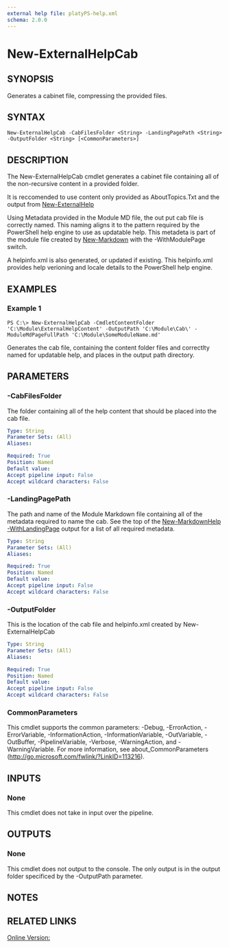 ```yaml
---
external help file: platyPS-help.xml
schema: 2.0.0
---
```


# New-ExternalHelpCab
## SYNOPSIS
Generates a cabinet file, compressing the provided files.

## SYNTAX

```
New-ExternalHelpCab -CabFilesFolder <String> -LandingPagePath <String> -OutputFolder <String> [<CommonParameters>]
```

## DESCRIPTION
The New-ExternalHelpCab cmdlet generates a cabinet file containing all of the non-recursive content in a provided folder.

It is reccomended to use content only provided as AboutTopics.Txt and the output from [New-ExternalHelp](New-ExternalHelp.MD)

Using Metadata provided in the Module MD file, the out put cab file is correctly named.
This naming aligns it to the pattern required by the PowerShell help engine to use as updatable help.
This metadeta is part of the module file created by [New-Markdown](New-MarkdownHelp.md) with the -WithModulePage switch. 

A helpinfo.xml is also generated, or updated if existing.
This helpinfo.xml provides help verioning and locale details to the PowerShell help engine.

## EXAMPLES

### Example 1
```
PS C:\> New-ExternalHelpCab -CmdletContentFolder 'C:\Module\ExternalHelpContent' -OutputPath 'C:\Module\Cab\' -ModuleMdPageFullPath 'C:\Module\SomeModuleName.md'
```

Generates the cab file, containing the content folder files and correctlty named for updatable help, and places in the output path directory.

## PARAMETERS

### -CabFilesFolder
The folder containing all of the help content that should be placed into the cab file.

```yaml
Type: String
Parameter Sets: (All)
Aliases: 

Required: True
Position: Named
Default value: 
Accept pipeline input: False
Accept wildcard characters: False
```

### -LandingPagePath
The path and name of the Module Markdown file containing all of the metadata required to name the cab. 
See the top of the [New-MarkdownHelp -WithLandingPage](New-MarkdownHelp.md) output for a list of all required metadata.

```yaml
Type: String
Parameter Sets: (All)
Aliases: 

Required: True
Position: Named
Default value: 
Accept pipeline input: False
Accept wildcard characters: False
```

### -OutputFolder
This is the location of the cab file and helpinfo.xml created by New-ExternalHelpCab

```yaml
Type: String
Parameter Sets: (All)
Aliases: 

Required: True
Position: Named
Default value: 
Accept pipeline input: False
Accept wildcard characters: False
```

### CommonParameters
This cmdlet supports the common parameters: -Debug, -ErrorAction, -ErrorVariable, -InformationAction, -InformationVariable, -OutVariable, -OutBuffer, -PipelineVariable, -Verbose, -WarningAction, and -WarningVariable. For more information, see about_CommonParameters (http://go.microsoft.com/fwlink/?LinkID=113216).

## INPUTS

### None
This cmdlet does not take in input over the pipeline.

## OUTPUTS

### None
This cmdlet does not output to the console. The only output is in the output folder specificed by the -OutputPath parameter.

## NOTES

## RELATED LINKS

[Online Version:]()





